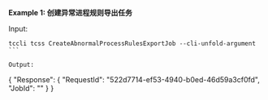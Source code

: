 **Example 1: 创建异常进程规则导出任务**



Input: 

```
tccli tcss CreateAbnormalProcessRulesExportJob --cli-unfold-argument ```

Output: 
```
{
    "Response": {
        "RequestId": "522d7714-ef53-4940-b0ed-46d59a3cf0fd",
        "JobId": ""
    }
}
```

